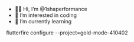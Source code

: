 - 👋🏾 Hi, I’m @1shaperformance
- 👀 I’m interested in coding
- 🌱 I’m currently learning 

flutterfire configure --project=gold-mode-410402